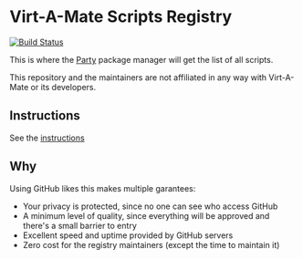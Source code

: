 # Virt-A-Mate Scripts Registry

[![Build Status](https://travis-ci.org/vam-community/vam-registry.svg?branch=master)](https://travis-ci.org/vam-community/vam-registry)

This is where the [Party](https://github.com/vam-community/vam-party) package manager will get the list of all scripts.

This repository and the maintainers are not affiliated in any way with Virt-A-Mate or its developers.

## Instructions

See the [instructions](INSTRUCTIONS.md)

## Why

Using GitHub likes this makes multiple garantees:

- Your privacy is protected, since no one can see who access GitHub
- A minimum level of quality, since everything will be approved and there's a small barrier to entry
- Excellent speed and uptime provided by GitHub servers
- Zero cost for the registry maintainers (except the time to maintain it)
